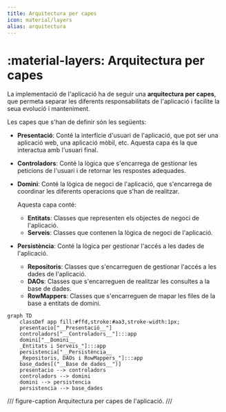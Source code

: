 ```yaml
---
title: Arquitectura per capes
icon: material/layers
alias: arquitectura
---
```


# :material-layers: Arquitectura per capes
La implementació de l'aplicació ha de seguir una __arquitectura per capes__,
que permeta separar les diferents responsabilitats de l'aplicació i facilite
la seua evolució i manteniment.

Les capes que s'han de definir són les següents:

- __Presentació__: Conté la interfície d'usuari de l'aplicació, que pot ser una
    aplicació web, una aplicació mòbil, etc. Aquesta capa és la que interactua
    amb l'usuari final.

- __Controladors__: Conté la lògica que s'encarrega de gestionar les peticions
    de l'usuari i de retornar les respostes adequades.

- __Domini__: Conté la lògica de negoci de l'aplicació, que s'encarrega de
    coordinar les diferents operacions que s'han de realitzar.

    Aquesta capa conté:

    - __Entitats__: Classes que representen els objectes de negoci de l'aplicació.
    - __Serveis__: Classes que contenen la lògica de negoci de l'aplicació.

- __Persistència__: Conté la lògica per gestionar l'accés a les dades de l'aplicació.

    - __Repositoris__: Classes que s'encarreguen de gestionar l'accés a les dades
        de l'aplicació.
    - __DAOs__: Classes que s'encarreguen de realitzar les consultes a la base de
        dades.
    - __RowMappers__: Classes que s'encarreguen de mapar les files de la base
        a entitats de domini.

```mermaid
graph TD
    classDef app fill:#ffd,stroke:#aa3,stroke-width:1px;
    presentacio["__Presentació__"]
    controladors["__Controladors__"]:::app
    domini["__Domini__
    _Entitats i Serveis_"]:::app
    persistencia["__Persistència__
    _Repositoris, DAOs i RowMappers_"]:::app
    base_dades[("__Base de dades__")]
    presentacio --> controladors
    controladors --> domini
    domini --> persistencia
    persistencia --> base_dades
```
/// figure-caption
Arquitectura per capes de l'aplicació.
///
